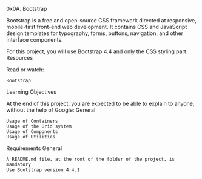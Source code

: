 0x0A. Bootstrap

Bootstrap is a free and open-source CSS framework directed at responsive, mobile-first front-end web development. It contains CSS and JavaScript design templates for typography, forms, buttons, navigation, and other interface components.

For this project, you will use Bootstrap 4.4 and only the CSS styling part.
Resources

Read or watch:

    Bootstrap

Learning Objectives

At the end of this project, you are expected to be able to explain to anyone, without the help of Google:
General

    Usage of Containers
    Usage of the Grid system
    Usage of Components
    Usage of Utilities

Requirements
General

    A README.md file, at the root of the folder of the project, is mandatory
    Use Bootstrap version 4.4.1

